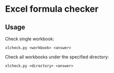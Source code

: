 # Excel formula checker

## Usage

Check single workbook:

```shell
xlcheck.py <workbook> <answer>
```

Check all workbooks under the specified directory:

```shell
xlcheck.py <directory> <answer>
```
